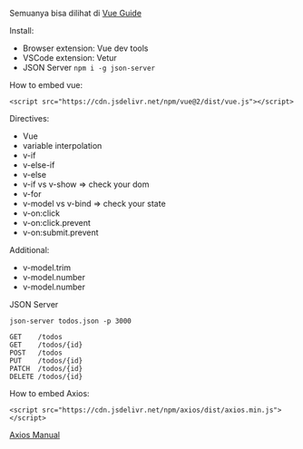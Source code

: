 Semuanya bisa dilihat di [Vue Guide](https://vuejs.org/v2/guide/)

Install:
- Browser extension: Vue dev tools
- VSCode extension: Vetur
- JSON Server `npm i -g json-server`

How to embed vue:
```
<script src="https://cdn.jsdelivr.net/npm/vue@2/dist/vue.js"></script>
```

Directives:
- Vue
- variable interpolation
- v-if
- v-else-if
- v-else
- v-if vs v-show => check your dom
- v-for
- v-model vs v-bind => check your state
- v-on:click
- v-on:click.prevent
- v-on:submit.prevent

Additional:
- v-model.trim
- v-model.number
- v-model.number


JSON Server

```
json-server todos.json -p 3000

GET    /todos
GET    /todos/{id}
POST   /todos
PUT    /todos/{id}
PATCH  /todos/{id}
DELETE /todos/{id}
```

How to embed Axios:
```
<script src="https://cdn.jsdelivr.net/npm/axios/dist/axios.min.js"></script>
```
[Axios Manual](https://github.com/axios/axios#installing)